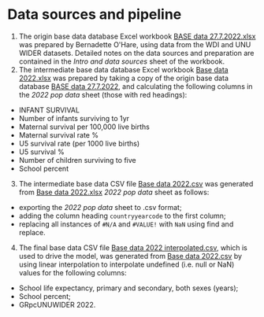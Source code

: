# Data sources and pipeline

1. The origin base data database Excel workbook [BASE data 27.7.2022.xlsx](https://github.com/stuwilmur/GRADE-DOH-data/blob/main/assets/data/BASE%20data%2027.7.2022%20with%20new%20POP%20data.xlsx) was prepared by Bernadette O'Hare, using data from the WDI and UNU WIDER datasets. Detailed notes on the data sources and preparation are contained in the _Intro and data sources_ sheet of the workbook.
2. The intermediate base data database Excel workbook [Base data 2022.xlsx](https://github.com/stuwilmur/GRADE-DOH-data/blob/main/assets/data/BASE%20data%202022.xlsx) was prepared by taking a copy of the origin base data database [BASE data 27.7.2022](https://github.com/stuwilmur/GRADE-DOH-data/blob/main/assets/data/BASE%20data%2027.7.2022%20with%20new%20POP%20data.xlsx), and calculating the following columns in the _2022 pop data_ sheet (those with red headings):

- INFANT SURVIVAL
- Number of infants surviving to 1yr
- Maternal survival per 100,000 live births
- Maternal survival rate %
- U5 survival rate (per 1000 live births)
- U5 survival %
- Number of children surviving to five
- School percent

3. The intermediate base data CSV file [Base data 2022.csv](https://github.com/stuwilmur/GRADE-DOH-data/blob/main/assets/data/BASE%20data%202022.csv) was generated from [Base data 2022.xlsx](https://github.com/stuwilmur/GRADE-DOH-data/blob/main/assets/data/BASE%20data%202022.xlsx) _2022 pop data_ sheet as follows:

- exporting the _2022 pop data_ sheet to .csv format;
- adding the column heading `countryyearcode` to the first column;
- replacing all instances of `#N/A` and `#VALUE!` with `NaN` using find and replace.

4. The final base data CSV file [Base data 2022 interpolated.csv](https://github.com/stuwilmur/GRADE-DOH-data/blob/main/assets/data/BASE%20data%202022%20interpolated.csv), which is used to drive the model, was generated from [Base data 2022.csv](https://github.com/stuwilmur/GRADE-DOH-data/blob/main/src/data/BASE%20data%202022.csv) by using linear interpolation to interpolate undefined (i.e. null or NaN) values for the following columns:

- School life expectancy, primary and secondary, both sexes (years);
- School percent;
- GRpcUNUWIDER 2022.

